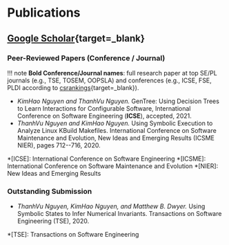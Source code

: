# Publications

## [Google Scholar](https://scholar.google.com/citations?hl=en&user=ygyMSSEAAAAJ){target=_blank}

### Peer-Reviewed Papers (Conference / Journal)

!!! note
    **Bold Conference/Journal names**: full research paper at top SE/PL journals (e.g., TSE, TOSEM, OOPSLA) and conferences (e.g., ICSE, FSE, PLDI according to [csrankings](https://csrankings.org/){target=_blank}).

- *KimHao Nguyen and ThanhVu Nguyen.* GenTree: Using Decision Trees to Learn Interactions for Configurable Software, International Conference on Software Engineering (**ICSE**), accepted, 2021.
- *ThanhVu Nguyen and KimHao Nguyen.* Using Symbolic Execution to Analyze Linux KBuild Makefiles. International Conference on Software Maintenance and Evolution, New Ideas and Emerging Results (ICSME NIER), pages 712--716, 2020.

*[ICSE]: International Conference on Software Engineering
*[ICSME]: International Conference on Software Maintenance and Evolution
*[NIER]: New Ideas and Emerging Results

### Outstanding Submission
- *ThanhVu Nguyen, KimHao Nguyen, and Matthew B. Dwyer.* Using Symbolic States to Infer Numerical Invariants. Transactions on Software Engineering (TSE), 2020.

*[TSE]: Transactions on Software Engineering

